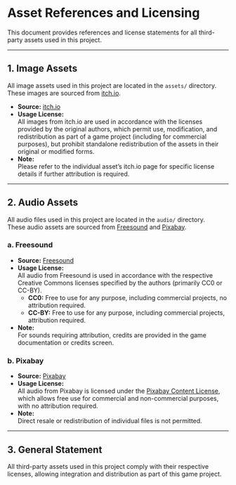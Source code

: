 # Asset References and Licensing

This document provides references and license statements for all third-party assets used in this project.

---

## 1. Image Assets

All image assets used in this project are located in the `assets/` directory.  
These images are sourced from [itch.io](https://itch.io/).

- **Source:** [itch.io](https://itch.io/)
- **Usage License:**  
  All images from itch.io are used in accordance with the licenses provided by the original authors, which permit use, modification, and redistribution as part of a game project (including for commercial purposes), but prohibit standalone redistribution of the assets in their original or modified forms.
- **Note:**  
  Please refer to the individual asset’s itch.io page for specific license details if further attribution is required.

---

## 2. Audio Assets

All audio files used in this project are located in the `audio/` directory.  
These audio assets are sourced from [Freesound](https://freesound.org/) and [Pixabay](https://pixabay.com/).

### a. Freesound

- **Source:** [Freesound](https://freesound.org/)
- **Usage License:**  
  All audio from Freesound is used in accordance with the respective Creative Commons licenses specified by the authors (primarily CC0 or CC-BY).  
  - **CC0:** Free to use for any purpose, including commercial projects, no attribution required.
  - **CC-BY:** Free to use for any purpose, including commercial projects, attribution required.
- **Note:**  
  For sounds requiring attribution, credits are provided in the game documentation or credits screen.

### b. Pixabay

- **Source:** [Pixabay](https://pixabay.com/)
- **Usage License:**  
  All audio from Pixabay is licensed under the [Pixabay Content License](https://pixabay.com/service/license/), which allows free use for commercial and non-commercial purposes, with no attribution required.
- **Note:**  
  Direct resale or redistribution of individual files is not permitted.

---

## 3. General Statement

All third-party assets used in this project comply with their respective licenses, allowing integration and distribution as part of this game project.

